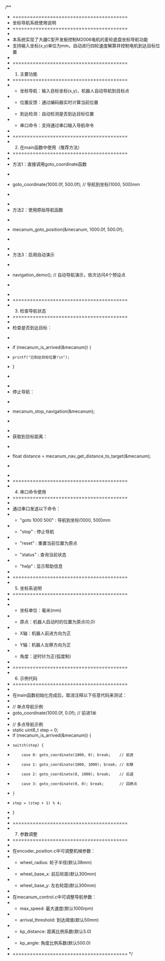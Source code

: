 /**
 * ========================================
 * 坐标导航系统使用说明
 * ========================================
 * 
 * 本系统实现了大疆C型开发板控制M2006电机的麦轮底盘坐标导航功能
 * 支持输入坐标(x,y)单位为mm，自动进行四轮速度解算并控制电机到达目标位置
 * 
 * ========================================
 * 1. 主要功能
 * ========================================
 * - 坐标导航：输入目标坐标(x,y)，机器人自动导航到目标点
 * - 位置反馈：通过编码器实时计算当前位置
 * - 到达检测：自动检测是否到达目标位置
 * - 串口命令：支持通过串口输入导航命令
 * 
 * ========================================
 * 2. 在main函数中使用（推荐方法）
 * ========================================
 * 
 * 方法1：直接调用goto_coordinate函数
 * ```c
 * goto_coordinate(1000.0f, 500.0f);  // 导航到坐标(1000, 500)mm
 * ```
 * 
 * 方法2：使用原始导航函数
 * ```c
 * mecanum_goto_position(&mecanum, 1000.0f, 500.0f);
 * ```
 * 
 * 方法3：启用自动演示
 * ```c
 * navigation_demo();  // 自动导航演示，依次访问4个预设点
 * ```
 * 
 * ========================================
 * 3. 检查导航状态
 * ========================================
 * 
 * 检查是否到达目标：
 * ```c
 * if (mecanum_is_arrived(&mecanum)) {
 *     printf("已到达目标位置!\n");
 * }
 * ```
 * 
 * 停止导航：
 * ```c
 * mecanum_stop_navigation(&mecanum);
 * ```
 * 
 * 获取到目标距离：
 * ```c
 * float distance = mecanum_nav_get_distance_to_target(&mecanum);
 * ```
 * 
 * ========================================
 * 4. 串口命令使用
 * ========================================
 * 
 * 通过串口发送以下命令：
 * - "goto 1000 500"  : 导航到坐标(1000, 500)mm
 * - "stop"           : 停止导航
 * - "reset"          : 重置当前位置为原点
 * - "status"         : 查询当前状态
 * - "help"           : 显示帮助信息
 * 
 * ========================================
 * 5. 坐标系说明
 * ========================================
 * 
 * - 坐标单位：毫米(mm)
 * - 原点：机器人启动时的位置为原点(0,0)
 * - X轴：机器人前进方向为正
 * - Y轴：机器人左移方向为正
 * - 角度：逆时针为正(弧度制)
 * 
 * ========================================
 * 6. 示例代码
 * ========================================
 * 
 * 在main函数初始化完成后，取消注释以下任意代码来测试：
 * 
 * // 单点导航示例
 * goto_coordinate(1000.0f, 0.0f);      // 前进1米
 * 
 * // 多点导航示例
 * static uint8_t step = 0;
 * if (mecanum_is_arrived(&mecanum)) {
 *     switch(step) {
 *         case 0: goto_coordinate(1000, 0); break;    // 前进
 *         case 1: goto_coordinate(1000, 1000); break; // 右移
 *         case 2: goto_coordinate(0, 1000); break;    // 后退
 *         case 3: goto_coordinate(0, 0); break;       // 回原点
 *     }
 *     step = (step + 1) % 4;
 * }
 * 
 * ========================================
 * 7. 参数调整
 * ========================================
 * 
 * 在encoder_position.c中可调整机械参数：
 * - wheel_radius: 轮子半径(默认38mm)
 * - wheel_base_x: 前后轮距(默认300mm)
 * - wheel_base_y: 左右轮距(默认300mm)
 * 
 * 在mecanum_control.c中可调整导航参数：
 * - max_speed: 最大速度(默认1000rpm)
 * - arrival_threshold: 到达阈值(默认50mm)
 * - kp_distance: 距离比例系数(默认5.0)
 * - kp_angle: 角度比例系数(默认500.0)
 * 
 * ========================================
 */

